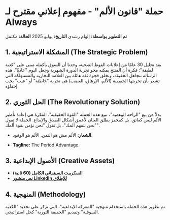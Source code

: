 # حملة "قانون الألم" - مفهوم إعلاني مقترح لـ Always

**تم التطوير بواسطة:** إلهام رشدي
**التاريخ:** يوليو 2025
**الحالة:** مكتمل

## 1. المشكلة الاستراتيجية (The Strategic Problem)

بعد تحليل 30 عامًا من إعلانات الفوط الصحية، وجدنا أن السوق بأكمله مبني على "كذبة لطيفة": فكرة أن المنتج يمكنه محو تجربة الدورة الشهرية وجعل اليوم "عاديًا". هذه الرسالة تتجاهل الحقيقة، وتخلق فجوة ثقة هائلة بين العلامة التجارية والمستهلكة التي تشعر بأن تجربتها الحقيقية (الألم، الإرهاق، الغضب) هي تجربة "خاطئة" أو "عيب" يجب إخفاؤه.

## 2. الحل الثوري (The Revolutionary Solution)

 بدلاً من بيع "الراحة الوهمية"، تبيع هذه الحملة "القوة الحقيقية". الفكرة هي إعادة تأطير الألم ليس كعائق، بل كمحفز يطلق العنان لأعمق أشكال الصدق والإبداع. الحملة لا تقول "نحن نتفهم ألمك"، بل تقول "نحن نؤمن بقوة ألمك".

*   **الشعار:** الألم مش هو التمن. الألم هو الوقود.
  
  *   **Tagline:** The Period Advantage.
 
## 3. الأصول الإبداعية (Creative Assets)

*   **[السكريبت السينمائي الكامل (60 ثانية)](SCRIPT.md)**
 *   **[نص منشور LinkedIn للإطلاق](POST.md)**

##   4. المنهجية (Methodology)

   تم تطوير هذه الحملة باستخدام منهجية "المعركة الإبداعية"، التي تركز على تحديد "الكذبة السوقية" وتقديم "الحقيقة الثورية" كحل استراتيجي.
